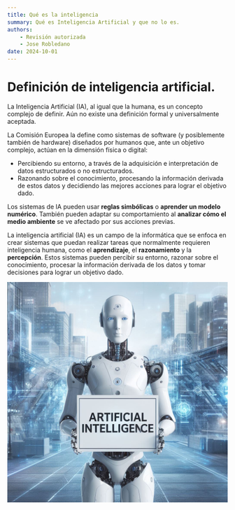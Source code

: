 ```yaml
--- 
title: Qué es la inteligencia
summary: Qué es Inteligencia Artificial y que no lo es.
authors:
    - Revisión autorizada
    - Jose Robledano
date: 2024-10-01
---
```

# Definición de inteligencia artificial. 
La Inteligencia Artificial (IA), al igual que la humana, es un concepto complejo de definir. Aún no existe una definición formal y universalmente aceptada.

La Comisión Europea la define como sistemas de software (y posiblemente también de hardware) diseñados por humanos que, ante un objetivo complejo, actúan en la dimensión física o digital:

- Percibiendo su entorno, a través de la adquisición e interpretación de datos estructurados o no estructurados.
- Razonando sobre el conocimiento, procesando la información derivada de estos datos y decidiendo las mejores acciones para lograr el objetivo dado.

Los sistemas de IA pueden usar **reglas simbólicas** o **aprender un modelo numérico**. También pueden adaptar su comportamiento al **analizar cómo el medio ambiente** se ve afectado por sus acciones previas.

La inteligencia artificial (IA) es un campo de la informática que se enfoca en crear sistemas que puedan realizar tareas que normalmente requieren inteligencia humana, como el **aprendizaje**, el **razonamiento** y la **percepción**.
Estos sistemas pueden percibir su entorno, razonar sobre el conocimiento, procesar la información derivada de los datos y tomar decisiones para lograr un objetivo dado.

![Inteligencia Artificial](images/01-01.jpeg)